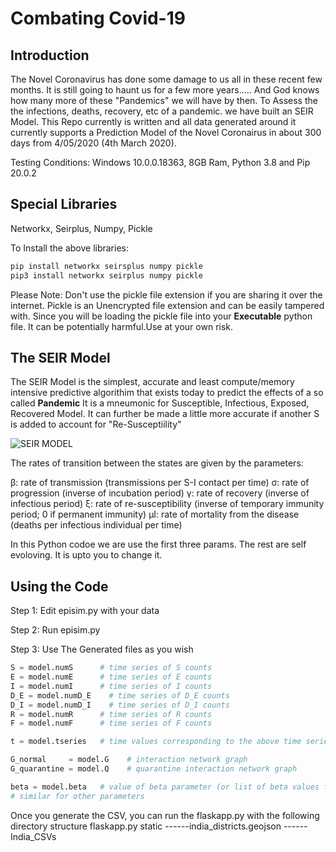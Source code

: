 # Combating Covid-19

## Introduction

The Novel Coronavirus has done some damage to us all in these recent few months. It is still going to haunt us for a few more years..... And God knows how many more of these "Pandemics" we will have by then. To Assess the the infections, deaths, recovery, etc of a pandemic. we have built an SEIR Model. This Repo currently is written and all data generated around it currently supports a Prediction Model of the Novel Coronairus in about 300 days from 4/05/2020 (4th March 2020).

Testing Conditions: Windows 10.0.0.18363, 8GB Ram, Python 3.8 and Pip 20.0.2

## Special Libraries
Networkx, Seirplus, Numpy, Pickle

To Install the above libraries:
```Bash
pip install networkx seirsplus numpy pickle
pip3 install networkx seirplus numpy pickle
```

Please Note: Don't use the pickle file extension if you are sharing it over the internet. Pickle is an Unencrypted file extension and can be easily tampered with. Since you will be loading the pickle file into your **Executable** python file. It can be potentially harmful.Use at your own risk.

## The SEIR Model
The SEIR Model is the simplest, accurate and least compute/memory intensive predictive algorithim that exists today to predict the effects of a so called **Pandemic** It is a mneumonic for Susceptible, Infectious, Exposed, Recovered Model. It can further be made a little more accurate if another S is added to account for "Re-Susceptiility" 

![SEIR MODEL](https://github.com/ryansmcgee/seirsplus/raw/master/images/SEIRS_diagram.png)

The rates of transition between the states are given by the parameters:

β: rate of transmission (transmissions per S-I contact per time)
σ: rate of progression (inverse of incubation period)
γ: rate of recovery (inverse of infectious period)
ξ: rate of re-susceptibility (inverse of temporary immunity period; 0 if permanent immunity)
μI: rate of mortality from the disease (deaths per infectious individual per time)

In this Python codoe we are use the first three params. The rest are self evoloving. It is upto you to change it.

## Using the Code
Step 1: Edit episim.py with your data 

Step 2: Run episim.py

Step 3: Use The Generated files as you wish

```Python
S = model.numS      # time series of S counts
E = model.numE      # time series of E counts
I = model.numI      # time series of I counts
D_E = model.numD_E    # time series of D_E counts
D_I = model.numD_I    # time series of D_I counts
R = model.numR      # time series of R counts
F = model.numF      # time series of F counts

t = model.tseries   # time values corresponding to the above time series

G_normal     = model.G    # interaction network graph
G_quarantine = model.Q    # quarantine interaction network graph

beta = model.beta   # value of beta parameter (or list of beta values for each node if using network model)
# similar for other parameters
```
Once you generate the CSV, you can run the flaskapp.py with the following directory structure
flaskapp.py
static
------india_districts.geojson
------India_CSVs 
